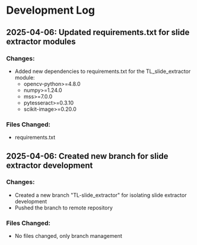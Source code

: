 # Development Log

## 2025-04-06: Updated requirements.txt for slide extractor modules

### Changes:
- Added new dependencies to requirements.txt for the TL_slide_extractor module:
  - opencv-python>=4.8.0
  - numpy>=1.24.0
  - mss>=7.0.0
  - pytesseract>=0.3.10
  - scikit-image>=0.20.0

### Files Changed:
- requirements.txt

## 2025-04-06: Created new branch for slide extractor development

### Changes:
- Created a new branch "TL-slide_extractor" for isolating slide extractor development
- Pushed the branch to remote repository

### Files Changed:
- No files changed, only branch management

